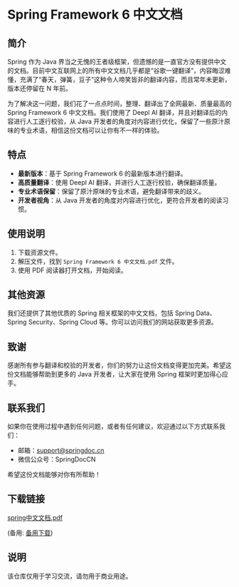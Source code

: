 # Spring Framework 6 中文文档

## 简介

Spring 作为 Java 界当之无愧的王者级框架，但遗憾的是一直官方没有提供中文的文档。目前中文互联网上的所有中文文档几乎都是“谷歌一键翻译”，内容晦涩难懂，充满了“春天，弹簧，豆子”这种令人啼笑皆非的翻译内容，而且常年未更新，版本还停留在 N 年前。

为了解决这一问题，我们花了一点点时间，整理、翻译出了全网最新、质量最高的 Spring Framework 6 中文文档。我们使用了 Deepl AI 翻译，并且对翻译后的内容进行人工逐行校验，从 Java 开发者的角度对内容进行优化，保留了一些原汁原味的专业术语，相信这份文档可以让你有不一样的体验。

## 特点

- **最新版本**：基于 Spring Framework 6 的最新版本进行翻译。
- **高质量翻译**：使用 Deepl AI 翻译，并进行人工逐行校验，确保翻译质量。
- **专业术语保留**：保留了原汁原味的专业术语，避免翻译带来的歧义。
- **开发者视角**：从 Java 开发者的角度对内容进行优化，更符合开发者的阅读习惯。

## 使用说明

1. 下载资源文件。
2. 解压文件，找到 `Spring Framework 6 中文文档.pdf` 文件。
3. 使用 PDF 阅读器打开文档，开始阅读。

## 其他资源

我们还提供了其他优质的 Spring 相关框架的中文文档，包括 Spring Data、Spring Security、Spring Cloud 等。你可以访问我们的网站获取更多资源。

## 致谢

感谢所有参与翻译和校验的开发者，你们的努力让这份文档变得更加完美。希望这份文档能够帮助到更多的 Java 开发者，让大家在使用 Spring 框架时更加得心应手。

## 联系我们

如果你在使用过程中遇到任何问题，或者有任何建议，欢迎通过以下方式联系我们：

- 邮箱：support@springdoc.cn
- 微信公众号：SpringDocCN

希望这份文档能够对你有所帮助！

## 下载链接
[spring中文文档.pdf](https://pan.quark.cn/s/dcf63125ffab) 

(备用: [备用下载](https://pan.baidu.com/s/1b3R6X15-3IDMRlUZymnT5A?pwd=1234))

## 说明

该仓库仅用于学习交流，请勿用于商业用途。

